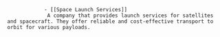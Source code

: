 				- [[Space Launch Services]]
				 A company that provides launch services for satellites and spacecraft. They offer reliable and cost-effective transport to orbit for various payloads.



